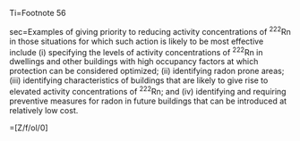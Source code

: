 Ti=Footnote 56

sec=Examples of giving priority to reducing activity concentrations of <sup>222</sup>Rn in those situations for which such action is likely to be most effective include (i) specifying the levels of activity concentrations of <sup>222</sup>Rn in dwellings and other buildings with high occupancy factors at which protection can be considered optimized; (ii) identifying radon prone areas; (iii) identifying characteristics of buildings that are likely to give rise to elevated activity concentrations of <sup>222</sup>Rn; and (iv) identifying and requiring preventive measures for radon in future buildings that can be introduced at relatively low cost.
 
=[Z/f/ol/0]
